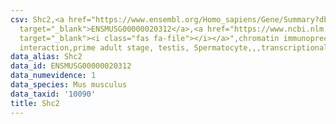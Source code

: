 ```yaml
---
csv: Shc2,<a href="https://www.ensembl.org/Homo_sapiens/Gene/Summary?db=core;g=ENSMUSG00000020312"
  target="_blank">ENSMUSG00000020312</a>,<a href="https://www.ncbi.nlm.nih.gov/pubmed/25450459"
  target="_blank"><i class="fas fa-file"></i></a>",chromatin immunoprecipitation assay,direct
  interaction,prime adult stage, testis, Spermatocyte,,,transcriptional regulation,
data_alias: Shc2
data_id: ENSMUSG00000020312
data_numevidence: 1
data_species: Mus musculus
data_taxid: '10090'
title: Shc2
---
```


